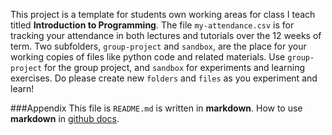 This project is a template for students own working areas for class I teach titled **Introduction to Programming**.
The file `my-attendance.csv` is for tracking your attendance in both lectures and tutorials over the 12 weeks of term.
Two subfolders, `group-project` and `sandbox`, are the place for your working copies of files like python code and related materials. Use `group-project` for the group project, and `sandbox` for experiments and learning exercises.
Do please create new `folders` and `files` as you experiment and learn!

###Appendix
This file is `README.md` is written in **markdown**. 
How to use **markdown** in [github docs](https://docs.github.com/en/get-started/writing-on-github/getting-started-with-writing-and-formatting-on-github/basic-writing-and-formatting-syntax).
